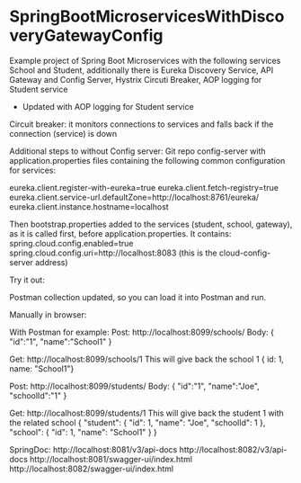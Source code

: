 # SpringBootMicroservicesWithDiscoveryGatewayConfig

Example project of Spring Boot Microservices with the following services School and Student, additionally there is Eureka Discovery Service, API Gateway and Config Server, Hystrix Circuti Breaker, AOP logging for Student service

- Updated with AOP logging for Student service

Circuit breaker: it monitors connections to services and falls back if the connection (service) is down

Additional steps to without Config server:
Git repo config-server with application.properties files containing the following common configuration for services:

eureka.client.register-with-eureka=true
eureka.client.fetch-registry=true
eureka.client.service-url.defaultZone=http://localhost:8761/eureka/
eureka.client.instance.hostname=localhost

Then bootstrap.properties added to the services (student, school, gateway), as it is called first, before application.properties.
It contains:
spring.cloud.config.enabled=true
spring.cloud.config.uri=http://localhost:8083 (this is the cloud-config-server address)

Try it out:

Postman collection updated, so you can load it into Postman and run.

Manually in browser:

With Postman for example:
Post: http://localhost:8099/schools/ 
Body: { "id":"1", "name":"School1" }

Get: http://localhost:8099/schools/1
This will give back the school 1  { id: 1, name: "School1"}

Post: http://localhost:8099/students/ 
Body: { "id":"1", "name":"Joe", "schoolId":"1" }

Get: http://localhost:8099/students/1 
This will give back the student 1 with the related school { "student": { "id": 1, "name": "Joe", "schoolId": 1 }, "school": { "id": 1, "name": "School1" } }


SpringDoc:
http://localhost:8081/v3/api-docs
http://localhost:8082/v3/api-docs
http://localhost:8081/swagger-ui/index.html
http://localhost:8082/swagger-ui/index.html
